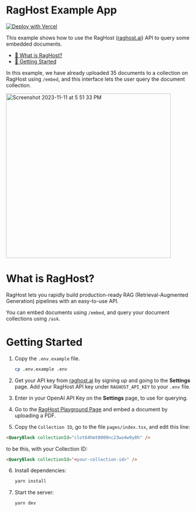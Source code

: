 # RagHost Example App

[![Deploy with Vercel](https://vercel.com/button)](https://vercel.com/new/clone?repository-url=https%3A%2F%2Fgithub.com%2FRaghostAI%2Fraghost-example&env=RAGHOST_API_KEY)

This example shows how to use the RagHost ([raghost.ai](https://raghost.ai)) API to query some embedded documents.

- [🤔 What is RagHost?](#what-is-raghost)
- [🏁 Getting Started](#getting-started)

In this example, we have already uploaded 35 documents to a collection on RagHost using `/embed`, and this interface lets the user query the document collection.

<img width="450" alt="Screenshot 2023-11-11 at 5 51 33 PM" src="https://github.com/RaghostAI/raghost-example/assets/1459660/1aff780c-e80f-4a54-90d3-675d00473a06">

# What is RagHost?

RagHost lets you rapidly build production-ready RAG (Retrieval-Augmented Generation) pipelines with an easy-to-use API.

You can embed documents using `/embed`, and query your document collections using `/ask`.

# Getting Started

1. Copy the `.env.example` file.

   ```bash
   cp .env.example .env
   ```

2. Get your API key from [raghost.ai](https://raghost.ai) by signing up and going to the **Settings** page. Add your RagHost API key under `RAGHOST_API_KEY` to your `.env` file.

3. Enter in your OpenAI API Key on the **Settings** page, to use for querying.

4. Go to the [RagHost Playground Page](https://raghost.ai/playground) and embed a document by uploading a PDF.

5. Copy the `Collection ID`, go to the file `pages/index.tsx`, and edit this line:

```html
<QueryBlock collectionId="clot64hmt0009nc23wo4w9y8h" />
```

to be this, with your Collection ID:

```html
<QueryBlock collectionId="<your-collection-id>" />
```

6. Install dependencies:

   ```bash
   yarn install
   ```

7. Start the server:

   ```bash
   yarn dev
   ```
